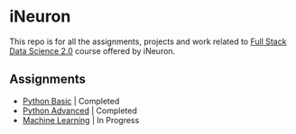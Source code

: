 # iNeuron
This repo is for all the assignments, projects and work related to [Full Stack Data Science 2.0](https://ineuron.ai/course/Full-Stack-Data-Science-BootCamp-2.0) course offered by iNeuron.

## Assignments
- [Python Basic](https://github.com/ashutosh-vaidya/iNeuron/tree/main/Assignments/01.%20Python/01.%20Python%20Basics) | Completed
- [Python Advanced](https://github.com/ashutosh-vaidya/iNeuron/tree/main/Assignments/01.%20Python/02.%20Python%20Advanced) | Completed
- [Machine Learning](https://github.com/ashutosh-vaidya/iNeuron/tree/main/Assignments/02.%20Machine%20Learning) | In Progress
